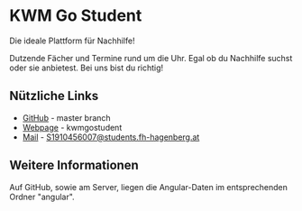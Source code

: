 # KWM Go Student
Die ideale Plattform für Nachhilfe!

Dutzende Fächer und Termine rund um die Uhr. Egal ob du Nachhilfe suchst oder sie anbietest. Bei uns bist du richtig!

## Nützliche Links
- [GitHub](https://github.com/CiLLiTxBanger/KWM-Go-Student) - master branch
- [Webpage](http://kwmgostudent.s1910456007.student.kwmhgb.at/) - kwmgostudent
- [Mail](mailto:S1910456007@students.fh-hagenberg.at) - S1910456007@students.fh-hagenberg.at

## Weitere Informationen
Auf GitHub, sowie am Server, liegen die Angular-Daten im entsprechenden Ordner "angular".

